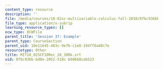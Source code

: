 ```yaml
---
content_type: resource
description: ''
file: /media/courses/18-02sc-multivariable-calculus-fall-2010/0fbc936bbd0e2052518cb9d668cab523_MIT18_02SCF10Rec_26_300k.srt
file_type: application/x-subrip
learning_resource_types: []
ocw_type: OCWFile
parent_title: 'Session 37: Example'
parent_type: CourseSection
parent_uid: 10e11645-483c-9e7b-c1e8-194ff0a40c7e
resourcetype: Other
title: MIT18_02SCF10Rec_26_300k.srt
uid: 0fbc936b-bd0e-2052-518c-b9d668cab523
---
```

